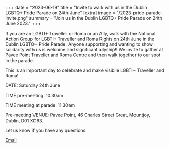 +++
date = "2023-06-19"
title = "Invite to walk with us in the Dublin LGBTQ+ Pride Parade on 24th June"
[extra]
image = "/2023-pride-parade-invite.png" 
summary = "Join us in the Dublin LGBTQ+ Pride Parade on 24th June 2023."
+++

If you are an LGBTI+ Traveller or Roma or an Ally, walk with the National Action Group for LGBTI+ Traveller and Roma Rights on 24th June in the Dublin LGBTQ+ Pride Parade. Anyone supporting and wanting to show solidarity with us is welcome and significant allyship!! We invite to gather at Pavee Point Traveller and Roma Centre and then walk together to our spot in the parade. 

This is an important day to celebrate and make visibile LGBTI+ Traveller and Roma!

DATE: Saturday 24th June

TIME pre-meeting: 10.30am

TIME meeting at parade: 11.30am

Pre-meeting VENUE: Pavee Point, 46 Charles Street Great, Mountjoy, Dublin, D01 XC63.

<div class="narrow-side-column">

Let us know if you have any questions.

<a class="button button--yellow" href=mailto:info@travandromalgbti.ie>Email</a>

</div>
